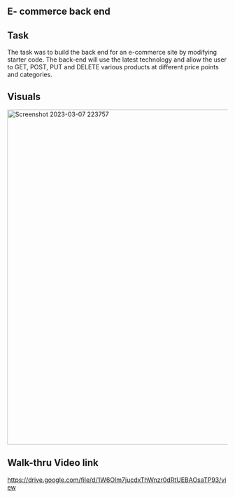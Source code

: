 ## E- commerce back end


## Task

The task was to build the back end for an e-commerce site by modifying starter code. The back-end will use the latest technology and allow the user to GET, POST, PUT and DELETE
various products at different price points and categories.




## Visuals

<img width="765" alt="Screenshot 2023-03-07 223757" src="https://user-images.githubusercontent.com/118090944/223621869-5e08b543-55ba-40c7-831a-964ec3ab0368.png">



## Walk-thru Video link
https://drive.google.com/file/d/1W6OIm7jucdxThWnzr0dRtUEBAOsaTP93/view
